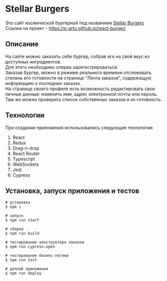 # Stellar Burgers

Это сайт космической бургерной под названием <a href="https://p-artu.github.io/react-burger/" target="_blank">Stellar Burgers</a>\
Ссылка на проект - <a href="https://p-artu.github.io/react-burger/" target="_blank">https://p-artu.github.io/react-burger/</a>

## Описание

На сайте можно заказать себе бургер, собрав его на свой вкус из доступных ингредиентов.\
Для этого необходимо сперва зарегестрироваться.\
Заказав бургер, можно в режиме реального времени отслеживать степень его готовности на странице "Лента заказов",
содержащую информацию о последних заказах.\
На странице своего профиля есть возможность редактировать свои личные данные: изменить имя, адрес электронной почты или пароль.\
Там же можно проверить список собственных заказов и их готовность.

## Технологии

При создании приложения использовались следующие технологии:
  1. React
  2. Redux
  3. Drag-n-drop
  4. React Router
  5. Typescript
  6. WebSockets
  7. Jest
  8. Cypress

## Установка, запуск приложения и тестов

```
# установка
$ npm i

# запуск
$ npm run start

# сборка
$ npm run build

# тестирование конструктора заказов
$ npm run cypress:open

# тестирование бизнес-логики
$ npm run test

# деплой приложения
$ npm run deploy
```
